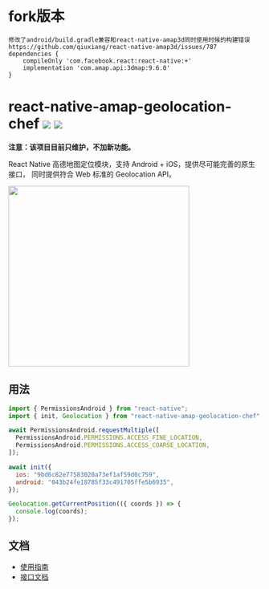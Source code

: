 # fork版本

```
修改了android/build.gradle兼容和react-native-amap3d同时使用时候的构建错误
https://github.com/qiuxiang/react-native-amap3d/issues/787
dependencies {
    compileOnly 'com.facebook.react:react-native:+'
    implementation 'com.amap.api:3dmap:9.6.0'
}
```

# react-native-amap-geolocation-chef [![][version-badge]][npm] [![][build-badge]][build]

**注意：该项目目前只维护，不加新功能。**

React Native 高德地图定位模块，支持 Android + iOS，提供尽可能完善的原生接口，
同时提供符合 Web 标准的 Geolocation API。

<img src="https://user-images.githubusercontent.com/1709072/57276743-12f67f00-70d5-11e9-9fe9-94e37abc1e0b.png" width=360>

## 用法

```javascript
import { PermissionsAndroid } from "react-native";
import { init, Geolocation } from "react-native-amap-geolocation-chef";

await PermissionsAndroid.requestMultiple([
  PermissionsAndroid.PERMISSIONS.ACCESS_FINE_LOCATION,
  PermissionsAndroid.PERMISSIONS.ACCESS_COARSE_LOCATION,
]);

await init({
  ios: "9bd6c82e77583020a73ef1af59d0c759",
  android: "043b24fe18785f33c491705ffe5b6935",
});

Geolocation.getCurrentPosition(({ coords }) => {
  console.log(coords);
});
```

## 文档

- [使用指南](https://qiuxiang.github.io/react-native-amap-geolocation)
- [接口文档](https://qiuxiang.github.io/react-native-amap-geolocation/api/)

[npm]: https://www.npmjs.com/package/react-native-amap-geolocation
[version-badge]: https://badge.fury.io/js/react-native-amap-geolocation.svg
[build-badge]: https://github.com/qiuxiang/react-native-amap-geolocation/actions/workflows/build.yml/badge.svg
[build]: https://github.com/qiuxiang/react-native-amap-geolocation/actions/workflows/build.yml
